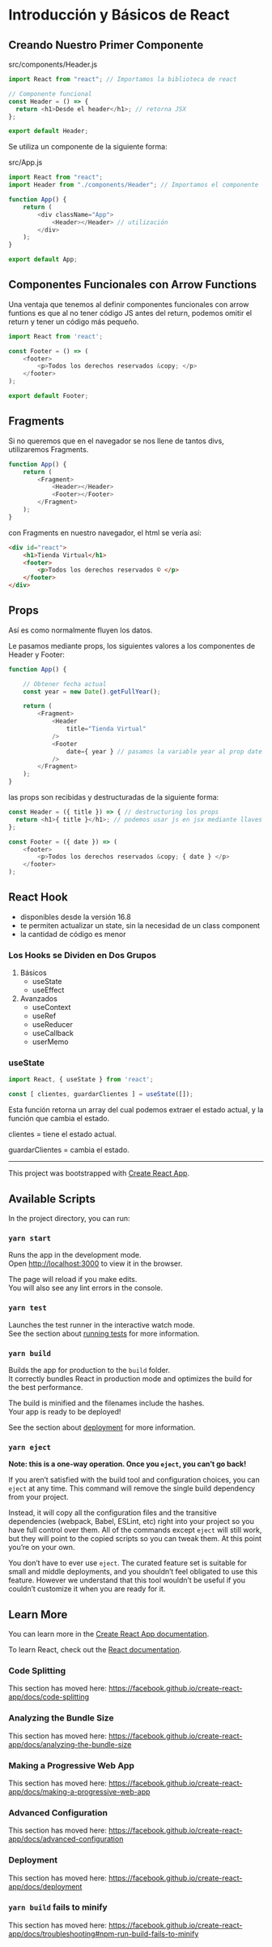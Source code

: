 # Introducción y Básicos de React

## Creando Nuestro Primer Componente

src/components/Header.js
```javascript
import React from "react"; // Importamos la biblioteca de react

// Componente funcional
const Header = () => {
  return <h1>Desde el header</h1>; // retorna JSX
};

export default Header;
```

Se utiliza un componente de la siguiente forma:

src/App.js
```javascript
import React from "react";
import Header from "./components/Header"; // Importamos el componente

function App() {
    return (
        <div className="App">
            <Header></Header> // utilización
        </div>
    );
}

export default App;
```

## Componentes Funcionales con Arrow Functions

Una ventaja que tenemos al definir componentes funcionales con arrow funtions es que al no tener código JS antes del return, podemos omitir el return y tener un código más pequeño.

```javascript
import React from 'react';

const Footer = () => (
    <footer>
        <p>Todos los derechos reservados &copy; </p>
    </footer>
);

export default Footer;
```

## Fragments

Si no queremos que en el navegador se nos llene de tantos divs, utilizaremos Fragments.

```javascript
function App() {
    return (
        <Fragment>
            <Header></Header>
            <Footer></Footer>
        </Fragment>
    );
}
```

con Fragments en nuestro navegador, el html se vería así:
```html
<div id="react">
    <h1>Tienda Virtual</h1>
    <footer>
        <p>Todos los derechos reservados © </p>
    </footer>
</div>
```

## Props

Así es como normalmente fluyen los datos.

Le pasamos mediante props, los siguientes valores a los componentes de Header y Footer:

```javascript
function App() {

    // Obtener fecha actual
    const year = new Date().getFullYear();

    return (
        <Fragment>
            <Header
                title="Tienda Virtual"
            />
            <Footer
                date={ year } // pasamos la variable year al prop date
            />
        </Fragment>
    );
}
```

las props son recibidas y destructuradas de la siguiente forma:

```javascript
const Header = ({ title }) => { // destructuring los props
  return <h1>{ title }</h1>; // podemos usar js en jsx mediante llaves
};
```

```javascript
const Footer = ({ date }) => (
    <footer>
        <p>Todos los derechos reservados &copy; { date } </p>
    </footer>
);
```
## React Hook

- disponibles desde la versión 16.8
- te permiten actualizar un state, sin la necesidad de un class component
- la cantidad de código es menor

### Los Hooks se Dividen en Dos Grupos

1. Básicos
    - useState
    - useEffect
2. Avanzados
    - useContext
    - useRef
    - useReducer
    - useCallback
    - userMemo

### useState

```javascript
import React, { useState } from 'react';
```

```javascript
const [ clientes, guardarClientes ] = useState([]);
```

Esta función retorna un array del cual podemos extraer el estado actual, y la función que cambia el estado.

clientes = tiene el estado actual.

guardarClientes = cambia el estado.





___
This project was bootstrapped with [Create React App](https://github.com/facebook/create-react-app).

## Available Scripts

In the project directory, you can run:

### `yarn start`

Runs the app in the development mode.<br />
Open [http://localhost:3000](http://localhost:3000) to view it in the browser.

The page will reload if you make edits.<br />
You will also see any lint errors in the console.

### `yarn test`

Launches the test runner in the interactive watch mode.<br />
See the section about [running tests](https://facebook.github.io/create-react-app/docs/running-tests) for more information.

### `yarn build`

Builds the app for production to the `build` folder.<br />
It correctly bundles React in production mode and optimizes the build for the best performance.

The build is minified and the filenames include the hashes.<br />
Your app is ready to be deployed!

See the section about [deployment](https://facebook.github.io/create-react-app/docs/deployment) for more information.

### `yarn eject`

**Note: this is a one-way operation. Once you `eject`, you can’t go back!**

If you aren’t satisfied with the build tool and configuration choices, you can `eject` at any time. This command will remove the single build dependency from your project.

Instead, it will copy all the configuration files and the transitive dependencies (webpack, Babel, ESLint, etc) right into your project so you have full control over them. All of the commands except `eject` will still work, but they will point to the copied scripts so you can tweak them. At this point you’re on your own.

You don’t have to ever use `eject`. The curated feature set is suitable for small and middle deployments, and you shouldn’t feel obligated to use this feature. However we understand that this tool wouldn’t be useful if you couldn’t customize it when you are ready for it.

## Learn More

You can learn more in the [Create React App documentation](https://facebook.github.io/create-react-app/docs/getting-started).

To learn React, check out the [React documentation](https://reactjs.org/).

### Code Splitting

This section has moved here: https://facebook.github.io/create-react-app/docs/code-splitting

### Analyzing the Bundle Size

This section has moved here: https://facebook.github.io/create-react-app/docs/analyzing-the-bundle-size

### Making a Progressive Web App

This section has moved here: https://facebook.github.io/create-react-app/docs/making-a-progressive-web-app

### Advanced Configuration

This section has moved here: https://facebook.github.io/create-react-app/docs/advanced-configuration

### Deployment

This section has moved here: https://facebook.github.io/create-react-app/docs/deployment

### `yarn build` fails to minify

This section has moved here: https://facebook.github.io/create-react-app/docs/troubleshooting#npm-run-build-fails-to-minify
